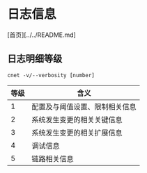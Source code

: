 # 日志信息

[首页][../../README.md]

## 日志明细等级

```
cnet -v/--verbosity [number]

```

等级 | 含义
----|------------
1   | 配置及与阈值设置、限制相关信息
2   | 系统发生变更的相关关键信息
3   | 系统发生变更的相关扩展信息
4   | 调试信息
5   | 链路相关信息